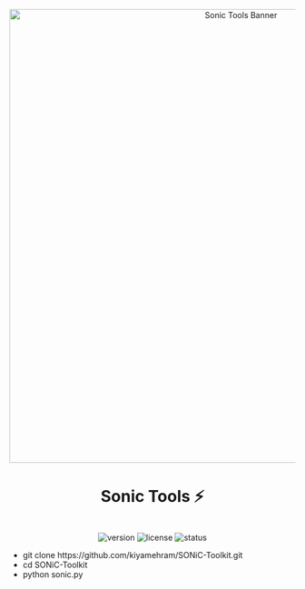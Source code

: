 
<p align="center">
  <img src="https://via.placeholder.com/800x200/0044ff/00a2ff?text=Sonic+Tools" alt="Sonic Tools Banner" width="800">
</p>

<h1 align="center"> Sonic Tools ⚡</h1>
<p align="center">
  <br>
  <img src="https://img.shields.io/badge/version-1.0.0-blue" alt="version">
  <img src="https://img.shields.io/badge/license-MIT-green" alt="license">
  <img src="https://img.shields.io/badge/status-active-brightgreen" alt="status">
</p>
<ul>
<li>git clone https://github.com/kiyamehram/SONiC-Toolkit.git</li>
<li>cd SONiC-Toolkit</li>
<li>python sonic.py</li>
</ul>
